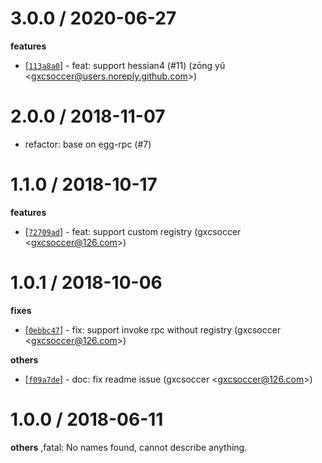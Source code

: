 
3.0.0 / 2020-06-27
==================

**features**
  * [[`113a8a0`](http://github.com/eggjs/egg-sofa-rpc/commit/113a8a06ef18f75e8846d985a738b0a0549f1621)] - feat: support hessian4 (#11) (zōng yǔ <<gxcsoccer@users.noreply.github.com>>)

2.0.0 / 2018-11-07
==================

  * refactor: base on egg-rpc (#7)

1.1.0 / 2018-10-17
==================

**features**
  * [[`72709ad`](http://github.com/eggjs/egg-sofa-rpc/commit/72709adbb81645b412e6fb39a7c2c697f9c6c894)] - feat: support custom registry (gxcsoccer <<gxcsoccer@126.com>>)

1.0.1 / 2018-10-06
==================

**fixes**
  * [[`0ebbc47`](http://github.com/eggjs/egg-sofa-rpc/commit/0ebbc476019bf72671444664bc08b8f47ed122cf)] - fix: support invoke rpc without registry (gxcsoccer <<gxcsoccer@126.com>>)

**others**
  * [[`f09a7de`](http://github.com/eggjs/egg-sofa-rpc/commit/f09a7de686a4afc02b1789624d0788898bb642a8)] - doc: fix readme issue (gxcsoccer <<gxcsoccer@126.com>>)

1.0.0 / 2018-06-11
==================

**others**
,fatal: No names found, cannot describe anything.

